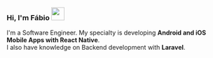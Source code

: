 ### Hi, I'm Fábio <img src="https://media.giphy.com/media/hvRJCLFzcasrR4ia7z/giphy.gif" width="30" >

I'm a Software Engineer. My specialty is developing **Android and iOS Mobile Apps with React Native**. <br>
I also have knowledge on Backend development with **Laravel**.

<!--
**JsExpertCoder/jsExpertCoder** is a ✨ _special_ ✨ repository because its `README.md` (this file) appears on your GitHub profile.

Here are some ideas to get you started:

- 🔭 I’m currently working on ...
- 🌱 I’m currently learning ...
- 👯 I’m looking to collaborate on ...
- 🤔 I’m looking for help with ...
- 💬 Ask me about ...
- 📫 How to reach me: ...
- 😄 Pronouns: ...
- ⚡ Fun fact: ...
--
